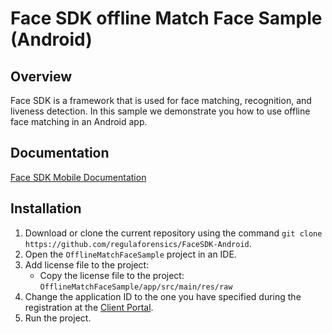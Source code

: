 # Face SDK offline Match Face Sample (Android)

## Overview

Face SDK is a framework that is used for face matching, recognition, and liveness detection.
In this sample we demonstrate you how to use offline face matching in an Android app.

## Documentation

<a target="_blank" href="https://docs.regulaforensics.com/develop/face-sdk/mobile/">Face SDK Mobile Documentation</a>

## Installation

1. Download or clone the current repository using the command `git clone https://github.com/regulaforensics/FaceSDK-Android`.
2. Open the `OfflineMatchFaceSample` project in an IDE.
3. Add license file to the project:
    - Copy the license file to the project: `OfflineMatchFaceSample/app/src/main/res/raw`
4. Change the application ID to the one you have specified during the registration at the [Client Portal](https://client.regulaforensics.com/).
5. Run the project.